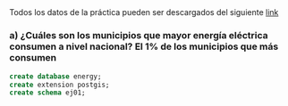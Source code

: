##

Todos los datos de la práctica pueden ser descargados del siguiente [link](https://drive.google.com/drive/folders/1hzKPipsvvtnzqzkHqaQQ9VLM45J4P6X7?usp=sharing)

### a) ¿Cuáles son los municipios que mayor energía eléctrica consumen a nivel nacional? El 1% de los municipios que más consumen


``` sql
create database energy;
create extension postgis;
create schema ej01;
```


